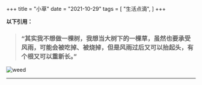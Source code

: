 +++
title = "小草"
date = "2021-10-29"
tags = [
    "生活点滴",
]
+++

**以下引用：**

> ### “其实我不想做一棵树，我想当大树下的一棵草，虽然也要承受风雨，可能会被吃掉、被烧掉，但是风雨过后又可以抬起头，有个根又可以重新长。”

![weed](/images/weed.jpg)

---